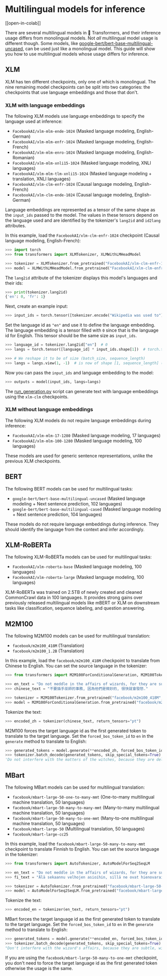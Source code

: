<!--Copyright 2022 The HuggingFace Team. All rights reserved.

Licensed under the Apache License, Version 2.0 (the "License"); you may not use this file except in compliance with
the License. You may obtain a copy of the License at

http://www.apache.org/licenses/LICENSE-2.0

Unless required by applicable law or agreed to in writing, software distributed under the License is distributed on
an "AS IS" BASIS, WITHOUT WARRANTIES OR CONDITIONS OF ANY KIND, either express or implied. See the License for the
specific language governing permissions and limitations under the License.

⚠️ Note that this file is in Markdown but contain specific syntax for our doc-builder (similar to MDX) that may not be
rendered properly in your Markdown viewer.

-->

# Multilingual models for inference

[[open-in-colab]]

There are several multilingual models in 🤗 Transformers, and their inference usage differs from monolingual models. Not *all* multilingual model usage is different though. Some models, like [google-bert/bert-base-multilingual-uncased](https://hf-mirror.com/google-bert/bert-base-multilingual-uncased), can be used just like a monolingual model. This guide will show you how to use multilingual models whose usage differs for inference.

## XLM

XLM has ten different checkpoints, only one of which is monolingual. The nine remaining model checkpoints can be split into two categories: the checkpoints that use language embeddings and those that don't.

### XLM with language embeddings

The following XLM models use language embeddings to specify the language used at inference:

- `FacebookAI/xlm-mlm-ende-1024` (Masked language modeling, English-German)
- `FacebookAI/xlm-mlm-enfr-1024` (Masked language modeling, English-French)
- `FacebookAI/xlm-mlm-enro-1024` (Masked language modeling, English-Romanian)
- `FacebookAI/xlm-mlm-xnli15-1024` (Masked language modeling, XNLI languages)
- `FacebookAI/xlm-mlm-tlm-xnli15-1024` (Masked language modeling + translation, XNLI languages)
- `FacebookAI/xlm-clm-enfr-1024` (Causal language modeling, English-French)
- `FacebookAI/xlm-clm-ende-1024` (Causal language modeling, English-German)

Language embeddings are represented as a tensor of the same shape as the `input_ids` passed to the model. The values in these tensors depend on the language used and are identified by the tokenizer's `lang2id` and `id2lang` attributes.

In this example, load the `FacebookAI/xlm-clm-enfr-1024` checkpoint (Causal language modeling, English-French):

```py
>>> import torch
>>> from transformers import XLMTokenizer, XLMWithLMHeadModel

>>> tokenizer = XLMTokenizer.from_pretrained("FacebookAI/xlm-clm-enfr-1024")
>>> model = XLMWithLMHeadModel.from_pretrained("FacebookAI/xlm-clm-enfr-1024")
```

The `lang2id` attribute of the tokenizer displays this model's languages and their ids:

```py
>>> print(tokenizer.lang2id)
{'en': 0, 'fr': 1}
```

Next, create an example input:

```py
>>> input_ids = torch.tensor([tokenizer.encode("Wikipedia was used to")])  # batch size of 1
```

Set the language id as `"en"` and use it to define the language embedding. The language embedding is a tensor filled with `0` since that is the language id for English. This tensor should be the same size as `input_ids`. 

```py
>>> language_id = tokenizer.lang2id["en"]  # 0
>>> langs = torch.tensor([language_id] * input_ids.shape[1])  # torch.tensor([0, 0, 0, ..., 0])

>>> # We reshape it to be of size (batch_size, sequence_length)
>>> langs = langs.view(1, -1)  # is now of shape [1, sequence_length] (we have a batch size of 1)
```

Now you can pass the `input_ids` and language embedding to the model:

```py
>>> outputs = model(input_ids, langs=langs)
```

The [run_generation.py](https://github.com/huggingface/transformers/tree/main/examples/pytorch/text-generation/run_generation.py) script can generate text with language embeddings using the `xlm-clm` checkpoints.

### XLM without language embeddings

The following XLM models do not require language embeddings during inference:

- `FacebookAI/xlm-mlm-17-1280` (Masked language modeling, 17 languages)
- `FacebookAI/xlm-mlm-100-1280` (Masked language modeling, 100 languages)

These models are used for generic sentence representations, unlike the previous XLM checkpoints.

## BERT

The following BERT models can be used for multilingual tasks:

- `google-bert/bert-base-multilingual-uncased` (Masked language modeling + Next sentence prediction, 102 languages)
- `google-bert/bert-base-multilingual-cased` (Masked language modeling + Next sentence prediction, 104 languages)

These models do not require language embeddings during inference. They should identify the language from the
context and infer accordingly.

## XLM-RoBERTa

The following XLM-RoBERTa models can be used for multilingual tasks:

- `FacebookAI/xlm-roberta-base` (Masked language modeling, 100 languages)
- `FacebookAI/xlm-roberta-large` (Masked language modeling, 100 languages)

XLM-RoBERTa was trained on 2.5TB of newly created and cleaned CommonCrawl data in 100 languages. It provides strong gains over previously released multilingual models like mBERT or XLM on downstream tasks like classification, sequence labeling, and question answering.

## M2M100

The following M2M100 models can be used for multilingual translation:

- `facebook/m2m100_418M` (Translation)
- `facebook/m2m100_1.2B` (Translation)

In this example, load the `facebook/m2m100_418M` checkpoint to translate from Chinese to English. You can set the source language in the tokenizer:

```py
>>> from transformers import M2M100ForConditionalGeneration, M2M100Tokenizer

>>> en_text = "Do not meddle in the affairs of wizards, for they are subtle and quick to anger."
>>> chinese_text = "不要插手巫師的事務, 因為他們是微妙的, 很快就會發怒."

>>> tokenizer = M2M100Tokenizer.from_pretrained("facebook/m2m100_418M", src_lang="zh")
>>> model = M2M100ForConditionalGeneration.from_pretrained("facebook/m2m100_418M")
```

Tokenize the text:

```py
>>> encoded_zh = tokenizer(chinese_text, return_tensors="pt")
```

M2M100 forces the target language id as the first generated token to translate to the target language. Set the `forced_bos_token_id` to `en` in the `generate` method to translate to English:

```py
>>> generated_tokens = model.generate(**encoded_zh, forced_bos_token_id=tokenizer.get_lang_id("en"))
>>> tokenizer.batch_decode(generated_tokens, skip_special_tokens=True)
'Do not interfere with the matters of the witches, because they are delicate and will soon be angry.'
```

## MBart

The following MBart models can be used for multilingual translation:

- `facebook/mbart-large-50-one-to-many-mmt` (One-to-many multilingual machine translation, 50 languages)
- `facebook/mbart-large-50-many-to-many-mmt` (Many-to-many multilingual machine translation, 50 languages)
- `facebook/mbart-large-50-many-to-one-mmt` (Many-to-one multilingual machine translation, 50 languages)
- `facebook/mbart-large-50` (Multilingual translation, 50 languages)
- `facebook/mbart-large-cc25`

In this example, load the `facebook/mbart-large-50-many-to-many-mmt` checkpoint to translate Finnish to English. You can set the source language in the tokenizer:

```py
>>> from transformers import AutoTokenizer, AutoModelForSeq2SeqLM

>>> en_text = "Do not meddle in the affairs of wizards, for they are subtle and quick to anger."
>>> fi_text = "Älä sekaannu velhojen asioihin, sillä ne ovat hienovaraisia ja nopeasti vihaisia."

>>> tokenizer = AutoTokenizer.from_pretrained("facebook/mbart-large-50-many-to-many-mmt", src_lang="fi_FI")
>>> model = AutoModelForSeq2SeqLM.from_pretrained("facebook/mbart-large-50-many-to-many-mmt")
```

Tokenize the text:

```py
>>> encoded_en = tokenizer(en_text, return_tensors="pt")
```

MBart forces the target language id as the first generated token to translate to the target language. Set the `forced_bos_token_id` to `en` in the `generate` method to translate to English:

```py
>>> generated_tokens = model.generate(**encoded_en, forced_bos_token_id=tokenizer.lang_code_to_id["en_XX"])
>>> tokenizer.batch_decode(generated_tokens, skip_special_tokens=True)
"Don't interfere with the wizard's affairs, because they are subtle, will soon get angry."
```

If you are using the `facebook/mbart-large-50-many-to-one-mmt` checkpoint, you don't need to force the target language id as the first generated token otherwise the usage is the same.
